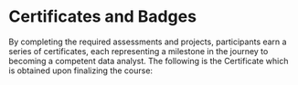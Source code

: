 # Certificates and Badges

By completing the required assessments and projects, participants earn a series of certificates, each representing a milestone in the journey to becoming a competent data analyst. The following is the Certificate which is obtained upon finalizing the course:


